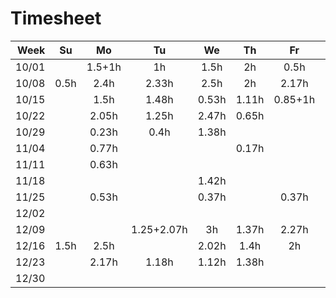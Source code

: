 # Timesheet



|  Week |  Su  |   Mo   |  Tu   |  We   |  Th   |   Fr    |  Sa  | Total |
| ----: | :--: | :----: | :---: | :---: | :---: | :-----: | :--: | :---: |
| 10/01 |      | 1.5+1h |  1h   | 1.5h  |  2h   |  0.5h   |  1h  | 19.25 |
| 10/08 | 0.5h |  2.4h  | 2.33h | 2.5h  |  2h   |  2.17h  |      | 29.73 |
| 10/15 |      |  1.5h  | 1.48h | 0.53h | 1.11h | 0.85+1h |      | 14.65 |
| 10/22 |      |  2.05h  | 1.25h | 2.47h | 0.65h |  | 2.1h | 21.27 |
| 10/29 |      |  0.23h  | 0.4h | 1.38h | |  |  | 5.02 |
| 11/04 |      |  0.77h  |      |       | 0.17h |  |  | 2.35 |
| 11/11 |      |  0.63h  |      |       | |  |  | 1.57 |
| 11/18 |      |   |      | 1.42h | |  |  | 3.55 |
| 11/25 |      |  0.53h |      | 0.37h | | 0.37h |  | 3.15 |
| 12/02 |      |  |      | | | | 1.35h | 3.38 |
| 12/09 |      |  | 1.25+2.07h | 3h | 1.37h | 2.27h |  | 23.03 |
| 12/16 | 1.5h | 2.5h | | 2.02h | 1.4h | 2h | | 23.55 |
| 12/23 |      | 2.17h | 1.18h | 1.12h | 1.38h | | | |
| 12/30 |      |  |      | | | | | |



